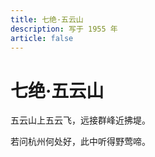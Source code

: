 ```yaml
---
title: 七绝·五云山
description: 写于 1955 年
article: false
---
```


# 七绝·五云山

五云山上五云飞，远接群峰近拂堤。

若问杭州何处好，此中听得野莺啼。
